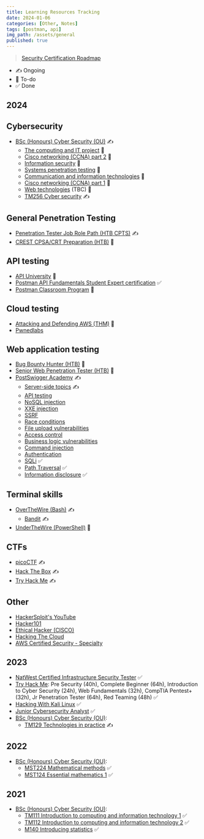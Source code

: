 ```yaml
---
title: Learning Resources Tracking
date: 2024-01-06
categories: [Other, Notes]
tags: [postman, api]
img_path: /assets/general
published: true
---
```


> [Security Certification Roadmap](https://pauljerimy.com/security-certification-roadmap/)

- ✍️ Ongoing
- 🎯 To-do
- ✅ Done

## 2024

## Cybersecurity

- [BSc (Honours) Cyber Security (OU)](https://www.open.ac.uk/courses/computing-it/degrees/bsc-cyber-security-r60) ✍️
    - [The computing and IT project](https://msds.open.ac.uk/module-chooser/module-description.aspx?mod=TM470) 🎯
    - [Cisco networking (CCNA) part 2](https://msds.open.ac.uk/module-chooser/module-description.aspx?mod=TM357) 🎯
    - [Information security](https://msds.open.ac.uk/module-chooser/module-description.aspx?mod=TM311) 🎯
    - [Systems penetration testing](https://msds.open.ac.uk/module-chooser/module-description.aspx?mod=TM359) 🎯
    - [Communication and information technologies](https://msds.open.ac.uk/module-chooser/module-description.aspx?mod=TM255) 🎯
    - [Cisco networking (CCNA) part 1](https://msds.open.ac.uk/module-chooser/module-description.aspx?mod=TM257) 🎯
    - [Web technologies](https://msds.open.ac.uk/module-chooser/module-description.aspx?mod=TT284) (TBC) 🎯
    - [TM256 Cyber security](https://msds.open.ac.uk/students/module.aspx?c=TM256_2024B&cr=1) ✍️

## General Penetration Testing

- [Penetration Tester Job Role Path (HTB CPTS)](https://academy.hackthebox.com/path/preview/penetration-tester) ✍️
- [CREST CPSA/CRT Preparation (HTB)](https://academy.hackthebox.com/path/preview/crest-cpsacrt-preparation) 🎯


## API testing

- [API University](https://www.apisecuniversity.com/#courses) 🎯
- [Postman API Fundamentals Student Expert certification](https://academy.postman.com/postman-api-fundamentals-student-expert-certification-1) ✅
- [Postman Classroom Program](https://www.postman.com/postman/workspace/postman-classroom-program/overview) 🎯

## Cloud testing

- [Attacking and Defending AWS (THM)](https://tryhackme.com/path/outline/attackinganddefendingaws) 🎯
- [Pwnedlabs](https://pwnedlabs.io/dashboard)

## Web application testing

- [Bug Bounty Hunter (HTB)](https://academy.hackthebox.com/path/preview/bug-bounty-hunter) 🎯
- [Senior Web Penetration Tester (HTB)](https://academy.hackthebox.com/path/preview/senior-web-penetration-tester) 🎯
- [PostSwigger Academy](https://portswigger.net/web-security/all-topics) ✍️
    - [Server-side topics](https://portswigger.net/web-security/all-topics) ✍️
    - [API testing](https://portswigger.net/web-security/api-testing)
    - [NoSQL injection](https://portswigger.net/web-security/nosql-injection)
    - [XXE injection](https://portswigger.net/web-security/xxe)
    - [SSRF](https://portswigger.net/web-security/ssrf)
    - [Race conditions](https://portswigger.net/web-security/race-conditions)
    - [File upload vulnerabilities](https://portswigger.net/web-security/file-upload)
    - [Access control](https://portswigger.net/web-security/access-control)
    - [Business logic vulnerabilities](https://portswigger.net/web-security/logic-flaws)
    - [Command injection](https://portswigger.net/web-security/os-command-injection)
    - [Authentication](https://portswigger.net/web-security/authentication)
    - [SQLi](https://portswigger.net/web-security/sql-injection) ✅
    - [Path Traversal](https://portswigger.net/web-security/file-path-traversal) ✅
    - [Information disclosure](https://portswigger.net/web-security/information-disclosure) ✅

## Terminal skills

- [OverTheWire (Bash)](https://overthewire.org/wargames/) ✍️
    - [Bandit](https://overthewire.org/wargames/bandit/) ✍️
- [UnderTheWire (PowerShell)](https://underthewire.tech/wargames) 🎯

## CTFs

- [picoCTF](https://picoctf.org/index.html#picogym) ✍️
- [Hack The Box](https://app.hackthebox.com/) ✍️
- [Try Hack Me](https://tryhackme.com/) ✍️

## Other

- [HackerSploit's YouTube](https://www.youtube.com/HackerSploit/playlists)
- [Hacker101](https://www.hacker101.com/videos)
- [Ethical Hacker (CISCO)](https://skillsforall.com/course/ethical-hacker?courseLang=en-US)
- [Hacking The Cloud](https://hackingthe.cloud/)
- [AWS Certified Security - Specialty](https://aws.amazon.com/certification/certified-security-specialty/)

## 2023
- [NatWest Certified Infrastructure Security Tester](https://drive.google.com/file/d/1viyFopGSW36Lu58TiFbYRsqqlIu3pNw4/view?pli=1) ✅
- [Try Hack Me](https://tryhackme.com/hacktivities#learning-paths): Pre Security (40h), Complete Beginner (64h), Introduction to Cyber Security (24h), Web Fundamentals (32h), CompTIA Pentest+ (32h), Jr Penetration Tester (64h), Red Teaming (48h) ✅
- [Hacking With Kali Linux](https://hackersacademy.com/courses/hacking-with-kali-linux) ✅
- [Junior Cybersecurity Analyst](https://skillsforall.com/career-path/cybersecurity?courseLang=en-US) ✅
- [BSc (Honours) Cyber Security (OU)](https://www.open.ac.uk/courses/computing-it/degrees/bsc-cyber-security-r60): 
    - [TM129 Technologies in practice](https://msds.open.ac.uk/students/module.aspx?c=TM129_2023J&cr=1) ✍️

## 2022

- [BSc (Honours) Cyber Security (OU)](https://www.open.ac.uk/courses/computing-it/degrees/bsc-cyber-security-r60): 
    - [MST224 Mathematical methods](https://msds.open.ac.uk/students/module.aspx?c=MST224_2022J&cr=1) ✅
    - [MST124 Essential mathematics 1](https://msds.open.ac.uk/students/module.aspx?c=MST124_2022B&cr=1) ✅

## 2021

- [BSc (Honours) Cyber Security (OU)](https://www.open.ac.uk/courses/computing-it/degrees/bsc-cyber-security-r60): 
    - [TM111 Introduction to computing and information technology 1](https://msds.open.ac.uk/students/module.aspx?c=TM111_2021D&cr=1) ✅
    - [TM112 Introduction to computing and information technology 2](https://msds.open.ac.uk/students/module.aspx?c=TM112_2021J&cr=1) ✅
    - [M140 Introducing statistics](https://msds.open.ac.uk/students/module.aspx?c=M140_2021J&cr=1) ✅